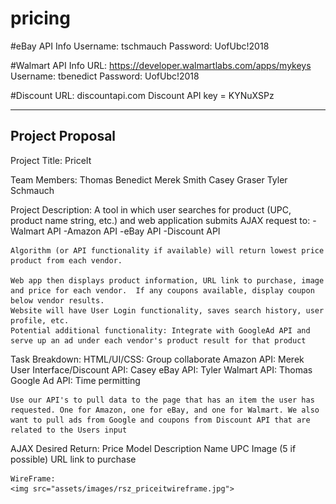 # pricing

#eBay API Info
Username: tschmauch
Password: UofUbc!2018

#Walmart API Info
URL: https://developer.walmartlabs.com/apps/mykeys
Username: tbenedict
Password: UofUbc!2018

#Discount
URL: discountapi.com
Discount API key = KYNuXSPz

---------------------------------------------------------------------------------------------------------
Project Proposal
---------------------------------------------------------------------------------------------------------

Project Title: PriceIt

Team Members:
	Thomas Benedict
	Merek Smith
	Casey Graser
	Tyler Schmauch

Project Description:
	A tool in which user searches for product (UPC, product name string, etc.) and web application submits AJAX request to:
		-Walmart API
		-Amazon API
		-eBay API
		-Discount API

	Algorithm (or API functionality if available) will return lowest price product from each vendor.

	Web app then displays product information, URL link to purchase, image and price for each vendor.  If any coupons available, display coupon below vendor results.
	Website will have User Login functionality, saves search history, user profile, etc.
	Potential additional functionality: Integrate with GoogleAd API and serve up an ad under each vendor's product result for that product

Task Breakdown:
	HTML/UI/CSS:  Group collaborate
	Amazon API:  Merek
	User Interface/Discount API:  Casey
	eBay API:  Tyler
	Walmart API:  Thomas
	Google Ad API:  Time permitting

	Use our API's to pull data to the page that has an item the user has requested. One for Amazon, one for eBay, and one for Walmart. We also want to pull ads from Google and coupons from Discount API that are related to the Users input

AJAX Desired Return:
	Price
	Model
	Description
	Name
	UPC
	Image (5 if possible)
	URL link to purchase

	WireFrame:
	<img src="assets/images/rsz_priceitwireframe.jpg">